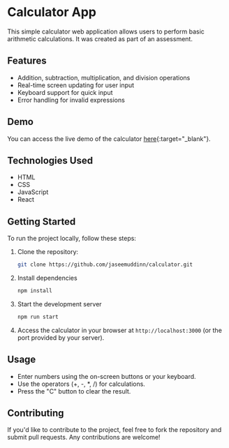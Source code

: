 # Calculator App

This simple calculator web application allows users to perform basic arithmetic calculations. It was created as part of an assessment.

## Features

- Addition, subtraction, multiplication, and division operations
- Real-time screen updating for user input
- Keyboard support for quick input
- Error handling for invalid expressions

## Demo

You can access the live demo of the calculator [here](https://calculator-self-five-58.vercel.app/){:target="_blank"}.

## Technologies Used

- HTML
- CSS
- JavaScript
- React

## Getting Started

To run the project locally, follow these steps:

1. Clone the repository:

   ```bash
   git clone https://github.com/jaseemuddinn/calculator.git
   ```

2. Install dependencies

   ```bash
   npm install
   ```

3. Start the development server

   ```bash
   npm run start
   ```

4. Access the calculator in your browser at `http://localhost:3000` (or the port provided by your server).

## Usage

- Enter numbers using the on-screen buttons or your keyboard.
- Use the operators (+, -, \*, /) for calculations.
- Press the "C" button to clear the result.

## Contributing

If you'd like to contribute to the project, feel free to fork the repository and submit pull requests. Any contributions are welcome!
